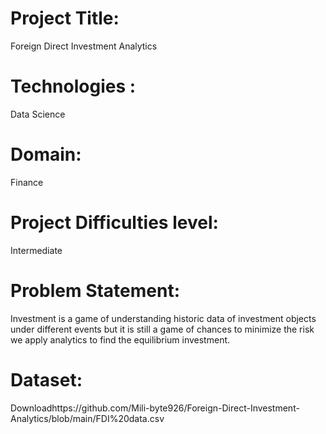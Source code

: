 # Project Title:
Foreign Direct Investment Analytics
# Technologies :
 Data Science
 # Domain:
 Finance 
 # Project Difficulties level:
   Intermediate
 # Problem Statement:
 Investment is a game of understanding historic data of investment objects under
different events but it is still a game of chances to minimize the risk we apply analytics
to find the equilibrium investment.
# Dataset:
Downloadhttps://github.com/Mili-byte926/Foreign-Direct-Investment-Analytics/blob/main/FDI%20data.csv
